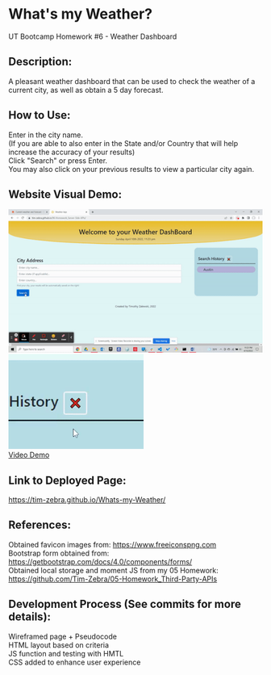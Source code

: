 # What's my Weather?
UT Bootcamp Homework #6 - Weather Dashboard

## Description:
A pleasant weather dashboard that can be used to check the weather of a current city, as well as obtain a 5 day forecast. 

## How to Use:
Enter in the city name. <br />
(If you are able to also enter in the State and/or Country that will help increase the accuracy of your results) <br />
Click "Search" or press Enter. <br />
You may also click on your previous results to view a particular city again.

## Website Visual Demo:
![Banner](./demos/demo-gif.gif) <br />
![Banner](./demos/clearSearchHistory.gif) <br />
<a href="https://drive.google.com/file/d/11SKNRHLyEEJyvUtkaRQ48qDNy2cJyWiv/view">Video Demo</a>

## Link to Deployed Page:
https://tim-zebra.github.io/Whats-my-Weather/

## References:
Obtained favicon images from: https://www.freeiconspng.com <br />
Bootstrap form obtained from: https://getbootstrap.com/docs/4.0/components/forms/ <br />
Obtained local storage and moment JS from my 05 Homework: https://github.com/Tim-Zebra/05-Homework_Third-Party-APIs

## Development Process (See commits for more details):
Wireframed page + Pseudocode <br />
HTML layout based on criteria <br />
JS function and testing with HMTL <br />
CSS added to enhance user experience
